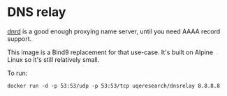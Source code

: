 # DNS relay

[dnrd](http://dnrd.sourceforge.net/) is a good enough proxying name server,
until you need AAAA record support.  

This image is a Bind9 replacement for that use-case. It's built on Alpine Linux
so it's still relatively small.

To run:

    docker run -d -p 53:53/udp -p 53:53/tcp uqeresearch/dnsrelay 8.8.8.8
